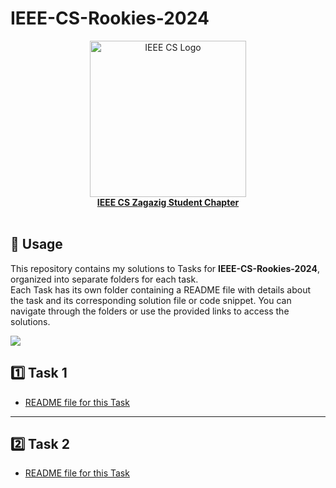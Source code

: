 # IEEE-CS-Rookies-2024
<a href="https://www.facebook.com/IEEE.CS.ZSC">
  <div align="center">
    <img src="https://i.ibb.co/BT1r1Yj/IEEE-CS-White.png" width="250" alt="IEEE CS Logo">
  </div>
  <div align="center"><b>IEEE CS Zagazig Student Chapter</b></div>
</a><br>


## 📌 Usage
This repository contains my solutions to Tasks for <b>IEEE-CS-Rookies-2024</b>, organized into separate folders for each task.<br>
Each Task has its own folder containing a README file with details about the task  and its corresponding solution file or code snippet. You can navigate through the folders or use the provided links to access the solutions.

![](https://i.imgur.com/waxVImv.png)

## 1️⃣ Task 1
- [README file for this Task](https://github.com/redaelsayied/IEEE-CS-Rookies-2024/tree/main/Task-1#readme)
---
## 2️⃣ Task 2
- [README file for this Task](https://github.com/redaelsayied/IEEE-CS-Rookies-2024/tree/main/Task-2#readme)


				
		
